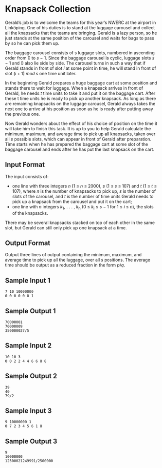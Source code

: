 # Knapsack Collection

Gerald’s job is to welcome the teams for this year’s NWERC at the airport in Linköping. One of his duties is to stand at the luggage carousel and collect all the knapsacks that the teams are bringing. Gerald is a lazy person, so he just stands at the same position of the carousel and waits for bags to pass by so he can pick them up.

The baggage carousel consists of s luggage slots, numbered in ascending order from 0 to _s_ − 1. Since the baggage carousel is cyclic, luggage slots _s_ − 1 and 0 also lie side by side. The carousel turns in such a way that if Gerald stands in front of slot _i_ at some point in time, he will stand in front of slot (_i_ + 1) _mod_ _s_ one time unit later.

In the beginning Gerald prepares a huge baggage cart at some position and stands there to wait for luggage. When a knapsack arrives in front of Gerald, he needs _t_ time units to take it and put it on the baggage cart. After these t time units he is ready to pick up another knapsack. As long as there are remaining knapsacks on the luggage carousel, Gerald always takes the next one to arrive at his position as soon as he is ready after putting away the previous one.

Now Gerald wonders about the effect of his choice of position on the time it will take him to finish this task. It is up to you to help Gerald calculate the minimum, maximum, and average time to pick up all knapsacks, taken over all _s_ possible slots, which can appear in front of Gerald after preparation. Time starts when he has prepared the baggage cart at some slot of the baggage carousel and ends after he has put the last knapsack on the cart.

## Input Format

The input consists of:

* one line with three integers _n_ (1 ≤ _n_ ≤ 2000), _s_ (1 ≤ _s_ ≤ 107) and _t_ (1 ≤ _t_ ≤ 107), where _n_ is the number of knapsacks to pick up, _s_ is the number of slots of the carousel, and _t_ is the number of time units Gerald needs to pick up a knapsack from the carousel and put it on the cart;
* one line with _n_ integers _k_<sub>1</sub>, . . . , _k_<sub>n</sub> (0 ≤ _k_<sub>i</sub> ≤ _s_ − 1 for 1 ≤ _i_ ≤ _n_), the slots of the knapsacks.

There may be several knapsacks stacked on top of each other in the same slot, but Gerald can still only pick up one knapsack at a time.

## Output Format

Output three lines of output containing the minimum, maximum, and average time to pick up all the luggage, over all _s_ positions. The average time should be output as a reduced fraction in the form _p_/_q_.

## Sample Input 1

    7 10 10000000
    0 0 0 0 0 0 1

## Sample Output 1

    70000001
    70000009
    350000027/5

## Sample Input 2

    10 10 3
    0 0 2 2 4 4 6 6 8 8

## Sample Output 2

    39
    40
    79/2

## Sample Input 3

    9 10000000 1
    0 7 2 3 4 5 6 1 8

## Sample Output 3

    9
    10000000
    12500021249991/2500000
